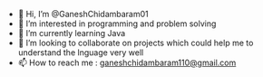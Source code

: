 - 👋 Hi, I’m @GaneshChidambaram01
- 👀 I’m interested in programming and problem solving
- 🌱 I’m currently learning Java
- 💞️ I’m looking to collaborate on projects which could help me to understand the lnguage very well
- 📫 How to reach me : ganeshchidambaram110@gmail.com

<!---
GaneshChidambaram01/GaneshChidambaram01 is a ✨ special ✨ repository because its `README.md` (this file) appears on your GitHub profile.
You can click the Preview link to take a look at your changes.
--->
